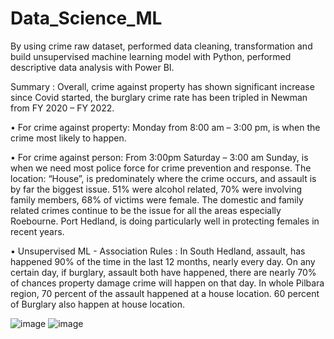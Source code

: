 # Data_Science_ML

By using crime raw dataset, performed data cleaning, transformation and build unsupervised machine learning model with Python, performed descriptive data analysis with Power BI. 

Summary :
Overall, crime against property has shown significant increase since Covid started, the burglary crime rate has been tripled in Newman from FY 2020 – FY 2022.

•	For crime against property: 
Monday from 8:00 am – 3:00 pm, is when the crime most likely to happen. 

•	For crime against person:
From 3:00pm Saturday – 3:00 am Sunday, is when we need most police force for crime prevention and response. The location: “House”, is predominately where the crime occurs, and assault is by far the biggest issue. 
51% were alcohol related, 70% were involving family members, 68% of victims were female. 
The domestic and family related crimes continue to be the issue for all the areas especially Roebourne. 
Port Hedland, is doing particularly well in protecting females in recent years.

• Unsupervised ML - Association Rules : 
In South Hedland, assault, has happened 90% of the time in the last 12 months, nearly every day.
On any certain day, if burglary, assault both have happened, there are nearly 70% of chances property damage crime will happen on that day.
In whole Pilbara region, 70 percent of the assault happened at a house location. 60 percent of Burglary also happen at house location. 

![image](https://github.com/coffeemartin/Data_Science_ML/assets/73702415/167fb2c0-6d6e-48e6-afcf-4d36347d3223)
![image](https://github.com/coffeemartin/Data_Science_ML/assets/73702415/6038a0d2-1b10-4a36-afae-e346d44469bb)
